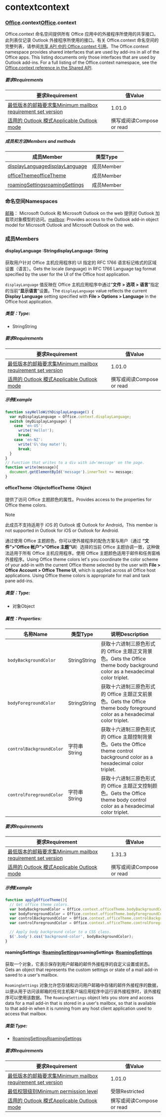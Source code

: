 # <a name="context"></a><span data-ttu-id="a2138-101">context</span><span class="sxs-lookup"><span data-stu-id="a2138-101">context</span></span>

### <a name="officeofficemdcontext"></a><span data-ttu-id="a2138-102">[Office](Office.md).context</span><span class="sxs-lookup"><span data-stu-id="a2138-102">[Office](Office.md).context</span></span>

<span data-ttu-id="a2138-p101">Office.context 命名空间提供所有 Office 应用中的外接程序所使用的共享接口。此列表仅记录 Outlook 外接程序所使用的接口。有关 Office.context 命名空间的完整列表，请参阅[共享 API 中的 Office.context 引用](/javascript/api/office/office.context)。</span><span class="sxs-lookup"><span data-stu-id="a2138-p101">The Office.context namespace provides shared interfaces that are used by add-ins in all of the Office apps. This listing documents only those interfaces that are used by Outlook add-ins. For a full listing of the Office.context namespace, see the [Office.context reference in the Shared API](/javascript/api/office/office.context).</span></span>

##### <a name="requirements"></a><span data-ttu-id="a2138-105">要求</span><span class="sxs-lookup"><span data-stu-id="a2138-105">Requirements</span></span>

|<span data-ttu-id="a2138-106">要求</span><span class="sxs-lookup"><span data-stu-id="a2138-106">Requirement</span></span>| <span data-ttu-id="a2138-107">值</span><span class="sxs-lookup"><span data-stu-id="a2138-107">Value</span></span>|
|---|---|
|[<span data-ttu-id="a2138-108">最低版本的邮箱要求集</span><span class="sxs-lookup"><span data-stu-id="a2138-108">Minimum mailbox requirement set version</span></span>](/javascript/office/requirement-sets/outlook-api-requirement-sets)| <span data-ttu-id="a2138-109">1.0</span><span class="sxs-lookup"><span data-stu-id="a2138-109">1.0</span></span>|
|[<span data-ttu-id="a2138-110">适用的 Outlook 模式</span><span class="sxs-lookup"><span data-stu-id="a2138-110">Applicable Outlook mode</span></span>](https://docs.microsoft.com/outlook/add-ins/#extension-points)| <span data-ttu-id="a2138-111">撰写或阅读</span><span class="sxs-lookup"><span data-stu-id="a2138-111">Compose or read</span></span>|

##### <a name="members-and-methods"></a><span data-ttu-id="a2138-112">成员和方法</span><span class="sxs-lookup"><span data-stu-id="a2138-112">Members and methods</span></span>

| <span data-ttu-id="a2138-113">成员</span><span class="sxs-lookup"><span data-stu-id="a2138-113">Member</span></span> | <span data-ttu-id="a2138-114">类型</span><span class="sxs-lookup"><span data-stu-id="a2138-114">Type</span></span> |
|--------|------|
| [<span data-ttu-id="a2138-115">displayLanguage</span><span class="sxs-lookup"><span data-stu-id="a2138-115">displayLanguage</span></span>](#displaylanguage-string) | <span data-ttu-id="a2138-116">成员</span><span class="sxs-lookup"><span data-stu-id="a2138-116">Member</span></span> |
| [<span data-ttu-id="a2138-117">officeTheme</span><span class="sxs-lookup"><span data-stu-id="a2138-117">officeTheme</span></span>](#officetheme-object) | <span data-ttu-id="a2138-118">成员</span><span class="sxs-lookup"><span data-stu-id="a2138-118">Member</span></span> |
| [<span data-ttu-id="a2138-119">roamingSettings</span><span class="sxs-lookup"><span data-stu-id="a2138-119">roamingSettings</span></span>](#roamingsettings-roamingsettingsjavascriptapioutlook15officeroamingsettings) | <span data-ttu-id="a2138-120">成员</span><span class="sxs-lookup"><span data-stu-id="a2138-120">Member</span></span> |

### <a name="namespaces"></a><span data-ttu-id="a2138-121">命名空间</span><span class="sxs-lookup"><span data-stu-id="a2138-121">Namespaces</span></span>

<span data-ttu-id="a2138-122">[邮箱](office.context.mailbox.md)： Microsoft Outlook 和 Microsoft Outlook on the web 提供对 Outlook 加载项对象模型的访问。</span><span class="sxs-lookup"><span data-stu-id="a2138-122">[mailbox](office.context.mailbox.md): Provides access to the Outlook add-in object model for Microsoft Outlook and Microsoft Outlook on the web.</span></span>

### <a name="members"></a><span data-ttu-id="a2138-123">成员</span><span class="sxs-lookup"><span data-stu-id="a2138-123">Members</span></span>

####  <a name="displaylanguage-string"></a><span data-ttu-id="a2138-124">displayLanguage :String</span><span class="sxs-lookup"><span data-stu-id="a2138-124">displayLanguage :String</span></span>

<span data-ttu-id="a2138-125">获取用户针对 Office 主机应用程序的 UI 指定的 RFC 1766 语言标记格式的区域设置（语言）。</span><span class="sxs-lookup"><span data-stu-id="a2138-125">Gets the locale (language) in RFC 1766 Language tag format specified by the user for the UI of the Office host application.</span></span>

<span data-ttu-id="a2138-126">`displayLanguage` 值反映在 Office 主机应用程序中通过“**文件 > 选项 > 语言**”指定的当前“**显示语言**”设置。</span><span class="sxs-lookup"><span data-stu-id="a2138-126">The `displayLanguage` value reflects the current **Display Language** setting specified with **File > Options > Language** in the Office host application.</span></span>

##### <a name="type"></a><span data-ttu-id="a2138-127">类型：</span><span class="sxs-lookup"><span data-stu-id="a2138-127">Type:</span></span>

*   <span data-ttu-id="a2138-128">String</span><span class="sxs-lookup"><span data-stu-id="a2138-128">String</span></span>

##### <a name="requirements"></a><span data-ttu-id="a2138-129">要求</span><span class="sxs-lookup"><span data-stu-id="a2138-129">Requirements</span></span>

|<span data-ttu-id="a2138-130">要求</span><span class="sxs-lookup"><span data-stu-id="a2138-130">Requirement</span></span>| <span data-ttu-id="a2138-131">值</span><span class="sxs-lookup"><span data-stu-id="a2138-131">Value</span></span>|
|---|---|
|[<span data-ttu-id="a2138-132">最低版本的邮箱要求集</span><span class="sxs-lookup"><span data-stu-id="a2138-132">Minimum mailbox requirement set version</span></span>](/javascript/office/requirement-sets/outlook-api-requirement-sets)| <span data-ttu-id="a2138-133">1.0</span><span class="sxs-lookup"><span data-stu-id="a2138-133">1.0</span></span>|
|[<span data-ttu-id="a2138-134">适用的 Outlook 模式</span><span class="sxs-lookup"><span data-stu-id="a2138-134">Applicable Outlook mode</span></span>](https://docs.microsoft.com/outlook/add-ins/#extension-points)| <span data-ttu-id="a2138-135">撰写或阅读</span><span class="sxs-lookup"><span data-stu-id="a2138-135">Compose or read</span></span>|

##### <a name="example"></a><span data-ttu-id="a2138-136">示例</span><span class="sxs-lookup"><span data-stu-id="a2138-136">Example</span></span>

```js
function sayHelloWithDisplayLanguage() {
  var myDisplayLanguage = Office.context.displayLanguage;
  switch (myDisplayLanguage) {
    case 'en-US':
      write('Hello!');
      break;
    case 'en-NZ':
      write('G\'day mate!');
      break;
  }
}
// Function that writes to a div with id='message' on the page.
function write(message){
  document.getElementById('message').innerText += message;
}
```

####  <a name="officetheme-object"></a><span data-ttu-id="a2138-137">officeTheme :Object</span><span class="sxs-lookup"><span data-stu-id="a2138-137">officeTheme :Object</span></span>

<span data-ttu-id="a2138-138">提供了访问 Office 主题颜色的属性。</span><span class="sxs-lookup"><span data-stu-id="a2138-138">Provides access to the properties for Office theme colors.</span></span>

> [!NOTE]
> <span data-ttu-id="a2138-139">此成员不支持适用于 iOS 的 Outlook 或 Outlook for Android。</span><span class="sxs-lookup"><span data-stu-id="a2138-139">This member is not supported in Outlook for iOS or Outlook for Android.</span></span>

<span data-ttu-id="a2138-p102">通过使用 Office 主题颜色，你可以使外接程序的配色方案与用户（通过 **“文件”>“Office 帐户”>“Office 主题”UI**）选择的当前 Office 主题协调一致，这种做法适用于所有 Office 主机应用程序。使用 Office 主题颜色适用于邮件和任务窗格外接程序。</span><span class="sxs-lookup"><span data-stu-id="a2138-p102">Using Office theme colors let's you coordinate the color scheme of your add-in with the current Office theme selected by the user with **File > Office Account > Office Theme UI**, which is applied across all Office host applications. Using Office theme colors is appropriate for mail and task pane add-ins.</span></span>

##### <a name="type"></a><span data-ttu-id="a2138-142">类型：</span><span class="sxs-lookup"><span data-stu-id="a2138-142">Type:</span></span>

*   <span data-ttu-id="a2138-143">对象</span><span class="sxs-lookup"><span data-stu-id="a2138-143">Object</span></span>

##### <a name="properties"></a><span data-ttu-id="a2138-144">属性：</span><span class="sxs-lookup"><span data-stu-id="a2138-144">Properties:</span></span>

|<span data-ttu-id="a2138-145">名称</span><span class="sxs-lookup"><span data-stu-id="a2138-145">Name</span></span>| <span data-ttu-id="a2138-146">类型</span><span class="sxs-lookup"><span data-stu-id="a2138-146">Type</span></span>| <span data-ttu-id="a2138-147">说明</span><span class="sxs-lookup"><span data-stu-id="a2138-147">Description</span></span>|
|---|---|---|
|`bodyBackgroundColor`| <span data-ttu-id="a2138-148">String</span><span class="sxs-lookup"><span data-stu-id="a2138-148">String</span></span>|<span data-ttu-id="a2138-149">获取十六进制三原色形式的 Office 主题正文背景色。</span><span class="sxs-lookup"><span data-stu-id="a2138-149">Gets the Office theme body background color as a hexadecimal color triplet.</span></span>|
|`bodyForegroundColor`| <span data-ttu-id="a2138-150">String</span><span class="sxs-lookup"><span data-stu-id="a2138-150">String</span></span>|<span data-ttu-id="a2138-151">获取十六进制三原色形式的 Office 主题正文前景色。</span><span class="sxs-lookup"><span data-stu-id="a2138-151">Gets the Office theme body foreground color as a hexadecimal color triplet.</span></span>|
|`controlBackgroundColor`| <span data-ttu-id="a2138-152">字符串</span><span class="sxs-lookup"><span data-stu-id="a2138-152">String</span></span>|<span data-ttu-id="a2138-153">获取十六进制三原色形式的 Office 主题控制背景色。</span><span class="sxs-lookup"><span data-stu-id="a2138-153">Gets the Office theme control background color as a hexadecimal color triplet.</span></span>|
|`controlForegroundColor`| <span data-ttu-id="a2138-154">字符串</span><span class="sxs-lookup"><span data-stu-id="a2138-154">String</span></span>|<span data-ttu-id="a2138-155">获取十六进制三原色形式的 Office 主题正文控制颜色。</span><span class="sxs-lookup"><span data-stu-id="a2138-155">Gets the Office theme body control color as a hexadecimal color triplet.</span></span>|

##### <a name="requirements"></a><span data-ttu-id="a2138-156">要求</span><span class="sxs-lookup"><span data-stu-id="a2138-156">Requirements</span></span>

|<span data-ttu-id="a2138-157">要求</span><span class="sxs-lookup"><span data-stu-id="a2138-157">Requirement</span></span>| <span data-ttu-id="a2138-158">值</span><span class="sxs-lookup"><span data-stu-id="a2138-158">Value</span></span>|
|---|---|
|[<span data-ttu-id="a2138-159">最低版本的邮箱要求集</span><span class="sxs-lookup"><span data-stu-id="a2138-159">Minimum mailbox requirement set version</span></span>](/javascript/office/requirement-sets/outlook-api-requirement-sets)| <span data-ttu-id="a2138-160">1.3</span><span class="sxs-lookup"><span data-stu-id="a2138-160">1.3</span></span>|
|[<span data-ttu-id="a2138-161">适用的 Outlook 模式</span><span class="sxs-lookup"><span data-stu-id="a2138-161">Applicable Outlook mode</span></span>](https://docs.microsoft.com/outlook/add-ins/#extension-points)| <span data-ttu-id="a2138-162">撰写或阅读</span><span class="sxs-lookup"><span data-stu-id="a2138-162">Compose or read</span></span>|

##### <a name="example"></a><span data-ttu-id="a2138-163">示例</span><span class="sxs-lookup"><span data-stu-id="a2138-163">Example</span></span>

```js
function applyOfficeTheme(){
  // Get office theme colors.
  var bodyBackgroundColor = Office.context.officeTheme.bodyBackgroundColor;
  var bodyForegroundColor = Office.context.officeTheme.bodyForegroundColor;
  var controlBackgroundColor = Office.context.officeTheme.controlBackgroundColor
  var controlForegroundColor = Office.context.officeTheme.controlForegroundColor;

  // Apply body background color to a CSS class.
  $('.body').css('background-color', bodyBackgroundColor);
}
```

####  <a name="roamingsettings-roamingsettingsjavascriptapioutlook15officeroamingsettings"></a><span data-ttu-id="a2138-164">roamingSettings :[RoamingSettings](/javascript/api/outlook_1_5/office.RoamingSettings)</span><span class="sxs-lookup"><span data-stu-id="a2138-164">roamingSettings :[RoamingSettings](/javascript/api/outlook_1_5/office.RoamingSettings)</span></span>

<span data-ttu-id="a2138-165">获取一个对象，它表示保存到用户邮箱的邮件外接程序的自定义设置或状态。</span><span class="sxs-lookup"><span data-stu-id="a2138-165">Gets an object that represents the custom settings or state of a mail add-in saved to a user's mailbox.</span></span>

<span data-ttu-id="a2138-166">`RoamingSettings` 对象允许您存储和访问用户邮箱中存储的邮件外接程序的数据，以便从用于访问该邮箱的任何主机客户端应用程序中运行该外接程序时，该外接程序可以使用该数据。</span><span class="sxs-lookup"><span data-stu-id="a2138-166">The `RoamingSettings` object lets you store and access data for a mail add-in that is stored in a user's mailbox, so that is available to that add-in when it is running from any host client application used to access that mailbox.</span></span>

##### <a name="type"></a><span data-ttu-id="a2138-167">类型:</span><span class="sxs-lookup"><span data-stu-id="a2138-167">Type:</span></span>

*   [<span data-ttu-id="a2138-168">RoamingSettings</span><span class="sxs-lookup"><span data-stu-id="a2138-168">RoamingSettings</span></span>](/javascript/api/outlook_1_5/office.RoamingSettings)

##### <a name="requirements"></a><span data-ttu-id="a2138-169">要求</span><span class="sxs-lookup"><span data-stu-id="a2138-169">Requirements</span></span>

|<span data-ttu-id="a2138-170">要求</span><span class="sxs-lookup"><span data-stu-id="a2138-170">Requirement</span></span>| <span data-ttu-id="a2138-171">值</span><span class="sxs-lookup"><span data-stu-id="a2138-171">Value</span></span>|
|---|---|
|[<span data-ttu-id="a2138-172">最低版本的邮箱要求集</span><span class="sxs-lookup"><span data-stu-id="a2138-172">Minimum mailbox requirement set version</span></span>](/javascript/office/requirement-sets/outlook-api-requirement-sets)| <span data-ttu-id="a2138-173">1.0</span><span class="sxs-lookup"><span data-stu-id="a2138-173">1.0</span></span>|
|[<span data-ttu-id="a2138-174">最低权限级别</span><span class="sxs-lookup"><span data-stu-id="a2138-174">Minimum permission level</span></span>](https://docs.microsoft.com/outlook/add-ins/understanding-outlook-add-in-permissions)| <span data-ttu-id="a2138-175">受限</span><span class="sxs-lookup"><span data-stu-id="a2138-175">Restricted</span></span>|
|[<span data-ttu-id="a2138-176">适用的 Outlook 模式</span><span class="sxs-lookup"><span data-stu-id="a2138-176">Applicable Outlook mode</span></span>](https://docs.microsoft.com/outlook/add-ins/#extension-points)| <span data-ttu-id="a2138-177">撰写或阅读</span><span class="sxs-lookup"><span data-stu-id="a2138-177">Compose or read</span></span>|